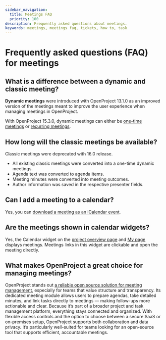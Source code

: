 ```yaml
---
sidebar_navigation:
  title: Meetings FAQ
  priority: 100
description: Frequently asked questions about meetings.
keywords: meetings, meetings faq, tickets, how to, task
---
```


# Frequently asked questions (FAQ) for meetings

## What is a difference between a dynamic and classic meeting?

**Dynamic meetings** were introduced with OpenProject 13.1.0 as an improved version of the meetings meant to improve the user experience when managing meetings in OpenProject.

With OpenProject 15.3.0, dynamic meetings can either be [one-time meetings](../one-time-meetings) or [recurring meetings](../recurring-meetings). 

## How long will the classic meetings be available?

Classic meetings were deprecated with 16.0 release. 

- All existing classic meetings were converted into a one-time dynamic meetings. 
- Agenda text was converted to agenda items. 
- Meeting minutes were converted into meeting outcomes. 
- Author information was saved in the respective presenter fields. 

## Can I add a meeting to a calendar?

Yes, you can [download a meeting as an iCalendar event](../one-time-meetings/#download-a-meeting-as-an-icalendar-event).

## Are the meetings shown in calendar widgets?

Yes, the Calendar widget on the [project overview page](../../project-overview/#calendar-widget) and [My page](../../../getting-started/my-page/#add-widgets) displays meetings. Meetings links in this widget are clickable and open the meeting directly.

## What makes OpenProject a great choice for managing meetings?

OpenProject stands out [a reliable open source solution for meeting management](https://www.openproject.org/collaboration-software-features/meeting-management/), especially for teams that value structure and transparency. Its dedicated meeting module allows users to prepare agendas, take detailed minutes, and link tasks directly to meetings — making follow-ups more actionable and clear. Because it’s part of a broader project and task management platform, everything stays connected and organized. With flexible access controls and the option to choose between a secure SaaS or on-premises setup, OpenProject supports both collaboration and data privacy. It’s particularly well-suited for teams looking for an open-source tool that supports efficient, accountable meetings.
